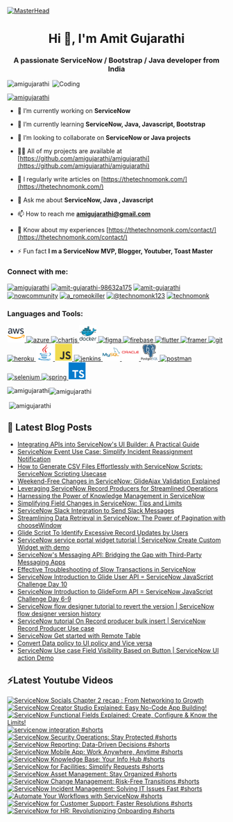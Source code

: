 
[![MasterHead](https://i.gifer.com/origin/22/22657b8a577f858827c5d46dac32cf53.gif)](https://amigujarathi.io)

<h1 align="center">Hi 👋, I'm Amit Gujarathi</h1>
<h3 align="center">A passionate ServiceNow / Bootstrap / Java developer from India</h3>
<img align="right" alt="Coding" width="400" src="https://cdn.filestackcontent.com/efbSR18hT5uRKuo0zoMA">

<p align="left"> <img src="https://komarev.com/ghpvc/?username=amigujarathi&label=Profile%20views&color=0e75b6&style=flat" alt="amigujarathi" /> </p>

<p align="left"> <a href="https://twitter.com/amigujarathi" target="blank"><img src="https://img.shields.io/twitter/follow/amigujarathi?logo=twitter&style=for-the-badge" alt="amigujarathi" /></a> </p>

- 🔭 I’m currently working on **ServiceNow**

- 🌱 I’m currently learning **ServiceNow, Java, Javascript, Bootstrap**

- 👯 I’m looking to collaborate on **ServiceNow or Java projects**

- 👨‍💻 All of my projects are available at [https://github.com/amigujarathi/amigujarathi](https://github.com/amigujarathi/amigujarathi)

- 📝 I regularly write articles on [https://thetechnomonk.com/](https://thetechnomonk.com/)

- 💬 Ask me about **ServiceNow, Java , Javascript**

- 📫 How to reach me **amigujarathi@gmail.com**

- 📄 Know about my experiences [https://thetechnomonk.com/contact/](https://thetechnomonk.com/contact/)

- ⚡ Fun fact **I m a ServiceNow MVP, Blogger, Youtuber, Toast Master**

<h3 align="left">Connect with me:</h3>
<p align="left">
<a href="https://twitter.com/amigujarathi" target="blank"><img align="center" src="https://raw.githubusercontent.com/rahuldkjain/github-profile-readme-generator/master/src/images/icons/Social/twitter.svg" alt="amigujarathi" height="30" width="40" /></a>
<a href="https://linkedin.com/in/amit-gujarathi-98632a175" target="blank"><img align="center" src="https://raw.githubusercontent.com/rahuldkjain/github-profile-readme-generator/master/src/images/icons/Social/linked-in-alt.svg" alt="amit-gujarathi-98632a175" height="30" width="40" /></a>
<a href="https://stackoverflow.com/users/amit-gujarathi" target="blank"><img align="center" src="https://raw.githubusercontent.com/rahuldkjain/github-profile-readme-generator/master/src/images/icons/Social/stack-overflow.svg" alt="amit-gujarathi" height="30" width="40" /></a>
<a href="https://www.servicenow.com/community/user/viewprofilepage/user-id/265565" target="blank"><img align="center" src="https://raw.githubusercontent.com/rahuldkjain/github-profile-readme-generator/master/src/images/icons/Social/codesandbox.svg" alt="nowcommunity" height="30" width="40" /></a>
<a href="https://instagram.com/a_romeokiller" target="blank"><img align="center" src="https://raw.githubusercontent.com/rahuldkjain/github-profile-readme-generator/master/src/images/icons/Social/instagram.svg" alt="a_romeokiller" height="30" width="40" /></a>
<a href="https://medium.com/@technomonk123" target="blank"><img align="center" src="https://raw.githubusercontent.com/rahuldkjain/github-profile-readme-generator/master/src/images/icons/Social/medium.svg" alt="@technomonk123" height="30" width="40" /></a>
<a href="https://www.youtube.com/c/technomonk" target="blank"><img align="center" src="https://raw.githubusercontent.com/rahuldkjain/github-profile-readme-generator/master/src/images/icons/Social/youtube.svg" alt="technomonk" height="30" width="40" /></a>
</p>

<h3 align="left">Languages and Tools:</h3>
<p align="left"> <a href="https://aws.amazon.com" target="_blank" rel="noreferrer"> <img src="https://raw.githubusercontent.com/devicons/devicon/master/icons/amazonwebservices/amazonwebservices-original-wordmark.svg" alt="aws" width="40" height="40"/> </a> <a href="https://azure.microsoft.com/en-in/" target="_blank" rel="noreferrer"> <img src="https://www.vectorlogo.zone/logos/microsoft_azure/microsoft_azure-icon.svg" alt="azure" width="40" height="40"/> </a> <a href="https://www.chartjs.org" target="_blank" rel="noreferrer"> <img src="https://www.chartjs.org/media/logo-title.svg" alt="chartjs" width="40" height="40"/> </a> <a href="https://www.docker.com/" target="_blank" rel="noreferrer"> <img src="https://raw.githubusercontent.com/devicons/devicon/master/icons/docker/docker-original-wordmark.svg" alt="docker" width="40" height="40"/> </a> <a href="https://www.figma.com/" target="_blank" rel="noreferrer"> <img src="https://www.vectorlogo.zone/logos/figma/figma-icon.svg" alt="figma" width="40" height="40"/> </a> <a href="https://firebase.google.com/" target="_blank" rel="noreferrer"> <img src="https://www.vectorlogo.zone/logos/firebase/firebase-icon.svg" alt="firebase" width="40" height="40"/> </a> <a href="https://flutter.dev" target="_blank" rel="noreferrer"> <img src="https://www.vectorlogo.zone/logos/flutterio/flutterio-icon.svg" alt="flutter" width="40" height="40"/> </a> <a href="https://www.framer.com/" target="_blank" rel="noreferrer"> <img src="https://www.vectorlogo.zone/logos/framer/framer-icon.svg" alt="framer" width="40" height="40"/> </a> <a href="https://git-scm.com/" target="_blank" rel="noreferrer"> <img src="https://www.vectorlogo.zone/logos/git-scm/git-scm-icon.svg" alt="git" width="40" height="40"/> </a> <a href="https://heroku.com" target="_blank" rel="noreferrer"> <img src="https://www.vectorlogo.zone/logos/heroku/heroku-icon.svg" alt="heroku" width="40" height="40"/> </a> <a href="https://www.java.com" target="_blank" rel="noreferrer"> <img src="https://raw.githubusercontent.com/devicons/devicon/master/icons/java/java-original.svg" alt="java" width="40" height="40"/> </a> <a href="https://developer.mozilla.org/en-US/docs/Web/JavaScript" target="_blank" rel="noreferrer"> <img src="https://raw.githubusercontent.com/devicons/devicon/master/icons/javascript/javascript-original.svg" alt="javascript" width="40" height="40"/> </a> <a href="https://www.jenkins.io" target="_blank" rel="noreferrer"> <img src="https://www.vectorlogo.zone/logos/jenkins/jenkins-icon.svg" alt="jenkins" width="40" height="40"/> </a> <a href="https://www.mysql.com/" target="_blank" rel="noreferrer"> <img src="https://raw.githubusercontent.com/devicons/devicon/master/icons/mysql/mysql-original-wordmark.svg" alt="mysql" width="40" height="40"/> </a> <a href="https://www.oracle.com/" target="_blank" rel="noreferrer"> <img src="https://raw.githubusercontent.com/devicons/devicon/master/icons/oracle/oracle-original.svg" alt="oracle" width="40" height="40"/> </a> <a href="https://www.postgresql.org" target="_blank" rel="noreferrer"> <img src="https://raw.githubusercontent.com/devicons/devicon/master/icons/postgresql/postgresql-original-wordmark.svg" alt="postgresql" width="40" height="40"/> </a> <a href="https://postman.com" target="_blank" rel="noreferrer"> <img src="https://www.vectorlogo.zone/logos/getpostman/getpostman-icon.svg" alt="postman" width="40" height="40"/> </a> <a href="https://www.selenium.dev" target="_blank" rel="noreferrer"> <img src="https://raw.githubusercontent.com/detain/svg-logos/780f25886640cef088af994181646db2f6b1a3f8/svg/selenium-logo.svg" alt="selenium" width="40" height="40"/> </a> <a href="https://spring.io/" target="_blank" rel="noreferrer"> <img src="https://www.vectorlogo.zone/logos/springio/springio-icon.svg" alt="spring" width="40" height="40"/> </a> <a href="https://www.typescriptlang.org/" target="_blank" rel="noreferrer"> <img src="https://raw.githubusercontent.com/devicons/devicon/master/icons/typescript/typescript-original.svg" alt="typescript" width="40" height="40"/> </a> </p>



<p><img align="left" src="https://github-readme-stats.vercel.app/api/top-langs?username=amigujarathi&show_icons=true&locale=en&layout=compact" alt="amigujarathi" /></p>
<p><img align="center" src="https://github-readme-streak-stats.herokuapp.com/?user=amigujarathi&" alt="amigujarathi" /></p>
<p>&nbsp;<img align="center" src="https://github-readme-stats.vercel.app/api?username=amigujarathi&show_icons=true&locale=en" alt="amigujarathi" /></p>


## 📕 Latest Blog Posts
<!-- BLOG-POST-LIST:START -->
- [Integrating APIs into ServiceNow&#39;s UI Builder: A Practical Guide](https://www.servicenow.com/community/next-experience-articles/integrating-apis-into-servicenow-s-ui-builder-a-practical-guide/ta-p/2974286)
- [ServiceNow Event Use Case: Simplify Incident Reassignment Notification](https://www.servicenow.com/community/now-platform-articles/servicenow-event-use-case-simplify-incident-reassignment/ta-p/2930690)
- [How to Generate CSV Files Effortlessly with ServiceNow Scripts: ServiceNow Scripting Usecase](https://www.servicenow.com/community/now-platform-articles/how-to-generate-csv-files-effortlessly-with-servicenow-scripts/ta-p/2926344)
- [Weekend-Free Changes in ServiceNow: GlideAjax Validation Explained](https://www.servicenow.com/community/itsm-articles/weekend-free-changes-in-servicenow-glideajax-validation/ta-p/2890616)
- [Leveraging ServiceNow Record Producers for Streamlined Operations](https://www.servicenow.com/community/itsm-articles/leveraging-servicenow-record-producers-for-streamlined/ta-p/2877121)
- [Harnessing the Power of Knowledge Management in ServiceNow](https://www.servicenow.com/community/itsm-articles/harnessing-the-power-of-knowledge-management-in-servicenow/ta-p/2858772)
- [Simplifying Field Changes in ServiceNow: Tips and Limits](https://www.servicenow.com/community/developer-articles/simplifying-field-changes-in-servicenow-tips-and-limits/ta-p/2855767)
- [ServiceNow Slack Integration to Send Slack Messages](https://www.servicenow.com/community/developer-articles/servicenow-slack-integration-to-send-slack-messages/ta-p/2837954)
- [Streamlining Data Retrieval in ServiceNow: The Power of Pagination with chooseWindow](https://www.servicenow.com/community/developer-articles/streamlining-data-retrieval-in-servicenow-the-power-of/ta-p/2827351)
- [Glide Script To Identify Excessive Record Updates by Users](https://www.servicenow.com/community/developer-articles/glide-script-to-identify-excessive-record-updates-by-users/ta-p/2827660)
- [ServiceNow service portal widget tutorial | ServiceNow Create Custom Widget with demo](https://www.servicenow.com/community/developer-articles/servicenow-service-portal-widget-tutorial-servicenow-create/ta-p/2373674)
- [ServiceNow&#39;s Messaging API: Bridging the Gap with Third-Party Messaging Apps](https://www.servicenow.com/community/developer-articles/servicenow-s-messaging-api-bridging-the-gap-with-third-party/ta-p/2670861)
- [Effective Troubleshooting of Slow Transactions in ServiceNow](https://www.servicenow.com/community/developer-articles/effective-troubleshooting-of-slow-transactions-in-servicenow/ta-p/2748206)
- [ServiceNow Introduction to Glide User API = ServiceNow JavaScript Challenge Day 10](https://www.servicenow.com/community/developer-articles/servicenow-introduction-to-glide-user-api-servicenow-javascript/ta-p/2388703)
- [ServiceNow Introduction to GlideForm API = ServiceNow JavaScript Challenge Day 6-9](https://www.servicenow.com/community/developer-articles/servicenow-introduction-to-glideform-api-servicenow-javascript/ta-p/2388700)
- [ServiceNow flow designer tutorial to revert the version | ServiceNow flow designer version history](https://www.servicenow.com/community/developer-articles/servicenow-flow-designer-tutorial-to-revert-the-version/ta-p/2373668)
- [ServiceNow tutorial On Record producer bulk insert | ServiceNow Record Producer Use case](https://www.servicenow.com/community/developer-articles/servicenow-tutorial-on-record-producer-bulk-insert-servicenow/ta-p/2373662)
- [ServiceNow Get started with Remote Table](https://www.servicenow.com/community/developer-articles/servicenow-get-started-with-remote-table/ta-p/2373659)
- [Convert Data policy to UI policy and Vice versa](https://www.servicenow.com/community/developer-articles/convert-data-policy-to-ui-policy-and-vice-versa/ta-p/2367689)
- [ServiceNow Use case Field Visibility Based on Button | ServiceNow UI action Demo](https://www.servicenow.com/community/developer-articles/servicenow-use-case-field-visibility-based-on-button-servicenow/ta-p/2362758)
<!-- BLOG-POST-LIST:END -->


## ⚡Latest Youtube Videos

<!-- BEGIN YOUTUBE-CARDS -->
[![ServiceNow Socials Chapter 2 recap : From Networking to Growth](https://ytcards.demolab.com/?id=CrKiEkorTBc&title=ServiceNow+Socials+Chapter+2+recap+%3A+From+Networking+to+Growth&lang=en&timestamp=1743694299&background_color=%230d1117&title_color=%23ffffff&stats_color=%23dedede&max_title_lines=1&width=250&border_radius=5 "ServiceNow Socials Chapter 2 recap : From Networking to Growth")](https://www.youtube.com/watch?v=CrKiEkorTBc)
[![ServiceNow Creator Studio Explained: Easy No-Code App Building!](https://ytcards.demolab.com/?id=fFm2U0xttp0&title=ServiceNow+Creator+Studio+Explained%3A+Easy+No-Code+App+Building%21&lang=en&timestamp=1743517806&background_color=%230d1117&title_color=%23ffffff&stats_color=%23dedede&max_title_lines=1&width=250&border_radius=5 "ServiceNow Creator Studio Explained: Easy No-Code App Building!")](https://www.youtube.com/watch?v=fFm2U0xttp0)
[![ServiceNow Functional Fields Explained: Create, Configure & Know the Limits!](https://ytcards.demolab.com/?id=XhJLSrehskI&title=ServiceNow+Functional+Fields+Explained%3A+Create%2C+Configure+%26+Know+the+Limits%21&lang=en&timestamp=1742913027&background_color=%230d1117&title_color=%23ffffff&stats_color=%23dedede&max_title_lines=1&width=250&border_radius=5 "ServiceNow Functional Fields Explained: Create, Configure & Know the Limits!")](https://www.youtube.com/watch?v=XhJLSrehskI)
[![servicenow integration #shorts](https://ytcards.demolab.com/?id=7P8Fmes8KhE&title=servicenow+integration+%23shorts&lang=en&timestamp=1742754608&background_color=%230d1117&title_color=%23ffffff&stats_color=%23dedede&max_title_lines=1&width=250&border_radius=5 "servicenow integration #shorts")](https://www.youtube.com/watch?v=7P8Fmes8KhE)
[![ServiceNow Security Operations: Stay Protected #shorts](https://ytcards.demolab.com/?id=yzch1Co2l0g&title=ServiceNow+Security+Operations%3A+Stay+Protected+%23shorts&lang=en&timestamp=1742668253&background_color=%230d1117&title_color=%23ffffff&stats_color=%23dedede&max_title_lines=1&width=250&border_radius=5 "ServiceNow Security Operations: Stay Protected #shorts")](https://www.youtube.com/watch?v=yzch1Co2l0g)
[![ServiceNow Reporting: Data-Driven Decisions #shorts](https://ytcards.demolab.com/?id=fXO2PN6I0Yk&title=ServiceNow+Reporting%3A+Data-Driven+Decisions+%23shorts&lang=en&timestamp=1742581840&background_color=%230d1117&title_color=%23ffffff&stats_color=%23dedede&max_title_lines=1&width=250&border_radius=5 "ServiceNow Reporting: Data-Driven Decisions #shorts")](https://www.youtube.com/watch?v=fXO2PN6I0Yk)
[![ServiceNow Mobile App: Work Anywhere, Anytime #shorts](https://ytcards.demolab.com/?id=rXKjRg1X2vo&title=ServiceNow+Mobile+App%3A+Work+Anywhere%2C+Anytime+%23shorts&lang=en&timestamp=1742495448&background_color=%230d1117&title_color=%23ffffff&stats_color=%23dedede&max_title_lines=1&width=250&border_radius=5 "ServiceNow Mobile App: Work Anywhere, Anytime #shorts")](https://www.youtube.com/watch?v=rXKjRg1X2vo)
[![ServiceNow Knowledge Base: Your Info Hub #shorts](https://ytcards.demolab.com/?id=PO4yzAf3D9c&title=ServiceNow+Knowledge+Base%3A+Your+Info+Hub+%23shorts&lang=en&timestamp=1742409032&background_color=%230d1117&title_color=%23ffffff&stats_color=%23dedede&max_title_lines=1&width=250&border_radius=5 "ServiceNow Knowledge Base: Your Info Hub #shorts")](https://www.youtube.com/watch?v=PO4yzAf3D9c)
[![ServiceNow for Facilities: Simplify Requests #shorts](https://ytcards.demolab.com/?id=A6wVj2MPhKc&title=ServiceNow+for+Facilities%3A+Simplify+Requests+%23shorts&lang=en&timestamp=1742322610&background_color=%230d1117&title_color=%23ffffff&stats_color=%23dedede&max_title_lines=1&width=250&border_radius=5 "ServiceNow for Facilities: Simplify Requests #shorts")](https://www.youtube.com/watch?v=A6wVj2MPhKc)
[![ServiceNow Asset Management: Stay Organized #shorts](https://ytcards.demolab.com/?id=R02oMx3aG08&title=ServiceNow+Asset+Management%3A+Stay+Organized+%23shorts&lang=en&timestamp=1742236230&background_color=%230d1117&title_color=%23ffffff&stats_color=%23dedede&max_title_lines=1&width=250&border_radius=5 "ServiceNow Asset Management: Stay Organized #shorts")](https://www.youtube.com/watch?v=R02oMx3aG08)
[![ServiceNow Change Management: Risk-Free Transitions #shorts](https://ytcards.demolab.com/?id=cqEz6lo1PYQ&title=ServiceNow+Change+Management%3A+Risk-Free+Transitions+%23shorts&lang=en&timestamp=1742149837&background_color=%230d1117&title_color=%23ffffff&stats_color=%23dedede&max_title_lines=1&width=250&border_radius=5 "ServiceNow Change Management: Risk-Free Transitions #shorts")](https://www.youtube.com/watch?v=cqEz6lo1PYQ)
[![ServiceNow Incident Management: Solving IT Issues Fast #shorts](https://ytcards.demolab.com/?id=u7OU0K5RNCI&title=ServiceNow+Incident+Management%3A+Solving+IT+Issues+Fast+%23shorts&lang=en&timestamp=1742063444&background_color=%230d1117&title_color=%23ffffff&stats_color=%23dedede&max_title_lines=1&width=250&border_radius=5 "ServiceNow Incident Management: Solving IT Issues Fast #shorts")](https://www.youtube.com/watch?v=u7OU0K5RNCI)
[![Automate Your Workflows with ServiceNow #shorts](https://ytcards.demolab.com/?id=573dwEnZpMo&title=Automate+Your+Workflows+with+ServiceNow+%23shorts&lang=en&timestamp=1741977008&background_color=%230d1117&title_color=%23ffffff&stats_color=%23dedede&max_title_lines=1&width=250&border_radius=5 "Automate Your Workflows with ServiceNow #shorts")](https://www.youtube.com/watch?v=573dwEnZpMo)
[![ServiceNow for Customer Support: Faster Resolutions #shorts](https://ytcards.demolab.com/?id=i8Mcm1w649M&title=ServiceNow+for+Customer+Support%3A+Faster+Resolutions+%23shorts&lang=en&timestamp=1741890639&background_color=%230d1117&title_color=%23ffffff&stats_color=%23dedede&max_title_lines=1&width=250&border_radius=5 "ServiceNow for Customer Support: Faster Resolutions #shorts")](https://www.youtube.com/watch?v=i8Mcm1w649M)
[![ServiceNow for HR: Revolutionizing Onboarding #shorts](https://ytcards.demolab.com/?id=HDXoSbnDqa8&title=ServiceNow+for+HR%3A+Revolutionizing+Onboarding+%23shorts&lang=en&timestamp=1741804224&background_color=%230d1117&title_color=%23ffffff&stats_color=%23dedede&max_title_lines=1&width=250&border_radius=5 "ServiceNow for HR: Revolutionizing Onboarding #shorts")](https://www.youtube.com/watch?v=HDXoSbnDqa8)
<!-- END YOUTUBE-CARDS -->

